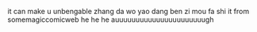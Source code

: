 it can make u unbengable
zhang da wo yao dang ben zi mou fa shi
it from somemagiccomicweb
he he he auuuuuuuuuuuuuuuuuuuuuugh
